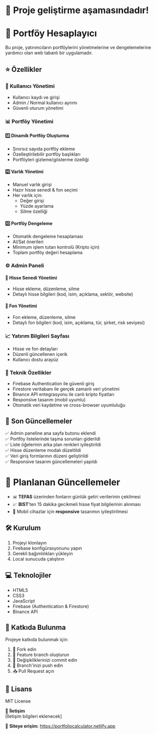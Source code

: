 # 🚧 Proje geliştirme aşamasındadır!

# 💼 Portföy Hesaplayıcı  

Bu proje, yatırımcıların portföylerini yönetmelerine ve dengelemelerine yardımcı olan web tabanlı bir uygulamadır.  

## ⭐ Özellikler  

### 🔑 Kullanıcı Yönetimi  
- Kullanıcı kaydı ve girişi  
- Admin / Normal kullanıcı ayrımı  
- Güvenli oturum yönetimi  

### 📊 Portföy Yönetimi  

#### 1️⃣ Dinamik Portföy Oluşturma  
- Sınırsız sayıda portföy ekleme  
- Özelleştirilebilir portföy başlıkları  
- Portföyleri gizleme/gösterme özelliği  

#### 2️⃣ Varlık Yönetimi  
- Manuel varlık girişi  
- Hazır hisse senedi & fon seçimi  
- Her varlık için:  
  - Değer girişi  
  - Yüzde ayarlama  
  - Silme özelliği  

#### 3️⃣ Portföy Dengeleme  
- Otomatik dengeleme hesaplaması  
- Al/Sat önerileri  
- Minimum işlem tutarı kontrolü (Kripto için)  
- Toplam portföy değeri hesaplama  

### ⚙️ Admin Paneli  

#### 📌 Hisse Senedi Yönetimi  
- Hisse ekleme, düzenleme, silme  
- Detaylı hisse bilgileri (kod, isim, açıklama, sektör, website)  

#### 📌 Fon Yönetimi  
- Fon ekleme, düzenleme, silme  
- Detaylı fon bilgileri (kod, isim, açıklama, tür, şirket, risk seviyesi)  

### 📈 Yatırım Bilgileri Sayfası  
- Hisse ve fon detayları  
- Düzenli güncellenen içerik  
- Kullanıcı dostu arayüz  

### 🔧 Teknik Özellikler  
- Firebase Authentication ile güvenli giriş  
- Firestore veritabanı ile gerçek zamanlı veri yönetimi  
- Binance API entegrasyonu ile canlı kripto fiyatları  
- Responsive tasarım (mobil uyumlu)  
- Otomatik veri kaydetme ve cross-browser uyumluluğu  

## 🚀 Son Güncellemeler  

✅ Admin paneline ana sayfa butonu eklendi  
✅ Portföy listelerinde taşma sorunları giderildi  
✅ Liste öğelerinin arka plan renkleri iyileştirildi  
✅ Hisse düzenleme modalı düzeltildi  
✅ Veri giriş formlarının düzeni geliştirildi  
✅ Responsive tasarım güncellemeleri yapıldı  

# 🔄 Planlanan Güncellemeler  

- 📊 **TEFAS** üzerinden fonların günlük getiri verilerinin çekilmesi  
- 📈 **BIST**’ten 15 dakika gecikmeli hisse fiyat bilgilerinin alınması  
- 📱 Mobil cihazlar için **responsive** tasarımın iyileştirilmesi

## 🛠️ Kurulum  

1. Projeyi klonlayın  
2. Firebase konfigürasyonunu yapın  
3. Gerekli bağımlılıkları yükleyin  
4. Local sunucuda çalıştırın  

## 💻 Teknolojiler  

- HTML5  
- CSS3  
- JavaScript  
- Firebase (Authentication & Firestore)  
- Binance API  

## 🤝 Katkıda Bulunma  

Projeye katkıda bulunmak için:  
1. 🍴 Fork edin  
2. 🌿 Feature branch oluşturun  
3. 💾 Değişikliklerinizi commit edin  
4. 🚀 Branch'inizi push edin  
5. 📥 Pull Request açın  

## 📜 Lisans  

MIT License  

📧 **İletişim**  
[İletişim bilgileri eklenecek]

🔗 **Siteye erişim:** https://portfoliocalculator.netlify.app
